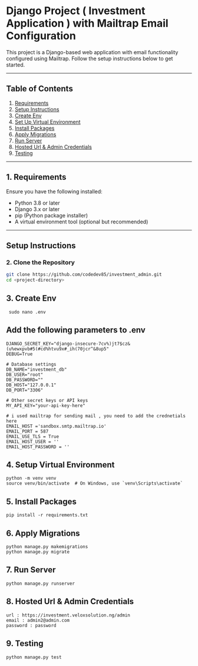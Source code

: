 # Django Project ( Investment Application )  with Mailtrap Email Configuration

This project is a Django-based web application with email functionality configured using Mailtrap. Follow the setup instructions below to get started.

---

## Table of Contents
1. [Requirements](#requirements)
2. [Setup Instructions](#setup-instructions)
3. [Create Env](#create-env)
4. [Set Up Virtual Environment](#setup-virtual-environment)
5. [Install Packages](#install-packages)
6. [Apply Migrations](#apply-migrations)
7. [Run Server](#run-server)
8. [Hosted Url & Admin Credentials](#hosted-url-&-admin-credentials)
9. [Testing](#testing)


---

## 1. Requirements

Ensure you have the following installed:

- Python 3.8 or later
- Django 3.x or later
- pip (Python package installer)
- A virtual environment tool (optional but recommended)

---

## Setup Instructions

### 2. Clone the Repository
```bash
git clone https://github.com/codedev85/investment_admin.git
cd <project-directory>


```
## 3. Create Env
```
 sudo nano .env
```

## Add the following parameters to .env
```
DJANGO_SECRET_KEY="django-insecure-7cv%)jt7$cz&(u%ewxpvb#5(#cd%htvu9x#_ih(70jcr^&8up5"
DEBUG=True

# Database settings
DB_NAME="investment_db"
DB_USER="root"
DB_PASSWORD=""
DB_HOST="127.0.0.1"
DB_PORT="3306"

# Other secret keys or API keys
MY_API_KEY="your-api-key-here"

# i used mailtrap for sending mail , you need to add the crednetials here 
EMAIL_HOST ='sandbox.smtp.mailtrap.io'
EMAIL_PORT = 587
EMAIL_USE_TLS = True
EMAIL_HOST_USER = ''
EMAIL_HOST_PASSWORD = ''

```

## 4. Setup Virtual Environment 
```
python -m venv venv
source venv/bin/activate  # On Windows, use `venv\Scripts\activate`
```
## 5. Install Packages
```
pip install -r requirements.txt
```
## 6. Apply Migrations
```
python manage.py makemigrations
python manage.py migrate
```
## 7. Run Server
```
python manage.py runserver
```
## 8. Hosted Url & Admin Credentials
```
url : https://investment.veloxsolution.ng/admin
email : admin2@admin.com
password : password
```
## 9. Testing 
```
python manage.py test
```